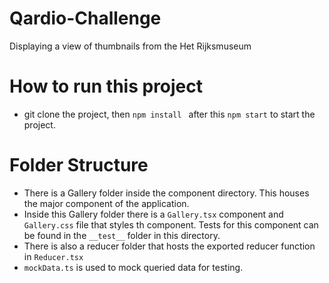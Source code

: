 # Qardio-Challenge
Displaying a view of thumbnails from the Het Rijksmuseum

# How to run this project
- git clone the project, then ```npm install ``` after this ```npm start``` to start the project.

# Folder Structure
- There is a Gallery folder inside the component directory. This houses the major component of the application.
- Inside this Gallery folder there is a ```Gallery.tsx``` component and ```Gallery.css``` file that styles th component. Tests for this component can be found in the ```__test__``` folder in this directory.
- There is also a reducer folder that hosts the exported reducer function in ```Reducer.tsx```
- ```mockData.ts``` is used to mock queried data for testing.

